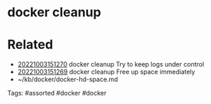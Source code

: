 # docker cleanup

# Related
- [20221003151270](/zet/20221003151270/README.md) docker cleanup Try to keep logs under control
- [20221003151269](/zet/20221003151269/README.md) docker cleanup Free up space immediately
- ~/kb/docker/docker-hd-space.md

Tags:
    #assorted #docker #docker

